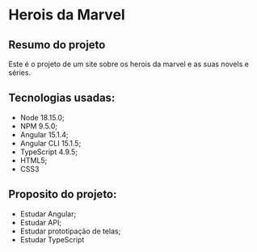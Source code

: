 # Herois da Marvel

## Resumo do projeto
Este é o projeto de um site sobre os herois da marvel e as suas novels e séries.

## Tecnologias usadas:
- Node 18.15.0;
- NPM 9.5.0;
- Angular 15.1.4;
- Angular CLI 15.1.5;
- TypeScript 4.9.5;
- HTML5;
- CSS3

## Proposito do projeto:
- Estudar Angular;
- Estudar API;
- Estudar prototipação de telas;
- Estudar TypeScript